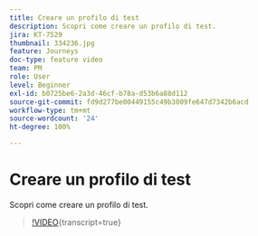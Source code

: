 ```yaml
---
title: Creare un profilo di test
description: Scopri come creare un profilo di test.
jira: KT-7529
thumbnail: 334236.jpg
feature: Journeys
doc-type: feature video
team: PM
role: User
level: Beginner
exl-id: b0725be6-2a3d-46cf-b78a-d53b6a88d112
source-git-commit: fd9d277be00449155c49b3809fe647d7342b6acd
workflow-type: tm+mt
source-wordcount: '24'
ht-degree: 100%

---
```


# Creare un profilo di test

Scopri come creare un profilo di test.

>[!VIDEO](https://video.tv.adobe.com/v/334236?quality=12&learn=on){transcript=true}
